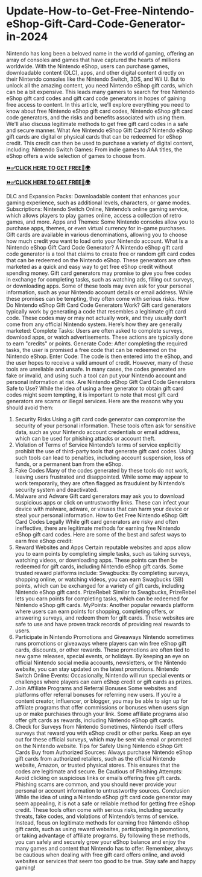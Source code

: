 # Update-How-to-Get-Free-Nintendo-eShop-Gift-Card-Code-Generator-in-2024
Nintendo has long been a beloved name in the world of gaming, offering an array of consoles and games that have captured the hearts of millions worldwide. With the Nintendo eShop, users can purchase games, downloadable content (DLC), apps, and other digital content directly on their Nintendo consoles like the Nintendo Switch, 3DS, and Wii U. But to unlock all the amazing content, you need Nintendo eShop gift cards, which can be a bit expensive. This leads many gamers to search for free Nintendo eShop gift card codes and gift card code generators in hopes of gaining free access to content.
In this article, we’ll explore everything you need to know about free Nintendo eShop gift card codes, Nintendo eShop gift card code generators, and the risks and benefits associated with using them. We'll also discuss legitimate methods to get free gift card codes in a safe and secure manner.
What Are Nintendo eShop Gift Cards?
Nintendo eShop gift cards are digital or physical cards that can be redeemed for eShop credit. This credit can then be used to purchase a variety of digital content, including:
Nintendo Switch Games: From indie games to AAA titles, the eShop offers a wide selection of games to choose from.

**[⏩✅CLICK HERE TO GET FREE📌🌍](https://mdshamiul.com/nintendoeshopgiftcardcodes/)**

**[⏩✅CLICK HERE TO GET FREE📌🌍](https://mdshamiul.com/nintendoeshopgiftcardcodes/)**

DLC and Expansion Packs: Downloadable content that enhances your gaming experience, such as additional levels, characters, or game modes.
Subscriptions: Nintendo Switch Online, Nintendo’s online gaming service, which allows players to play games online, access a collection of retro games, and more.
Apps and Themes: Some Nintendo consoles allow you to purchase apps, themes, or even virtual currency for in-game purchases.
Gift cards are available in various denominations, allowing you to choose how much credit you want to load onto your Nintendo account.
What Is a Nintendo eShop Gift Card Code Generator?
A Nintendo eShop gift card code generator is a tool that claims to create free or random gift card codes that can be redeemed on the Nintendo eShop. These generators are often marketed as a quick and easy way to get free eShop credit without spending money.
Gift card generators may promise to give you free codes in exchange for completing tasks, such as watching ads, filling out surveys, or downloading apps. Some of these tools may even ask for your personal information, such as your Nintendo account details or email address. While these promises can be tempting, they often come with serious risks.
How Do Nintendo eShop Gift Card Code Generators Work?
Gift card generators typically work by generating a code that resembles a legitimate gift card code. These codes may or may not actually work, and they usually don’t come from any official Nintendo system. Here’s how they are generally marketed:
Complete Tasks: Users are often asked to complete surveys, download apps, or watch advertisements. These actions are typically done to earn "credits" or points.
Generate Code: After completing the required tasks, the user is promised a free code that can be redeemed on the Nintendo eShop.
Enter Code: The code is then entered into the eShop, and the user hopes to receive a valid amount of credit.
However, many of these tools are unreliable and unsafe. In many cases, the codes generated are fake or invalid, and using such a tool can put your Nintendo account and personal information at risk.
Are Nintendo eShop Gift Card Code Generators Safe to Use?
While the idea of using a free generator to obtain gift card codes might seem tempting, it is important to note that most gift card generators are scams or illegal services. Here are the reasons why you should avoid them:
1. Security Risks
Using a gift card code generator can compromise the security of your personal information. These tools often ask for sensitive data, such as your Nintendo account credentials or email address, which can be used for phishing attacks or account theft.
2. Violation of Terms of Service
Nintendo’s terms of service explicitly prohibit the use of third-party tools that generate gift card codes. Using such tools can lead to penalties, including account suspension, loss of funds, or a permanent ban from the eShop.
3. Fake Codes
Many of the codes generated by these tools do not work, leaving users frustrated and disappointed. While some may appear to work temporarily, they are often flagged as fraudulent by Nintendo’s security system and deactivated.
4. Malware and Adware
Gift card generators may ask you to download suspicious apps or click on untrustworthy links. These can infect your device with malware, adware, or viruses that can harm your device or steal your personal information.
How to Get Free Nintendo eShop Gift Card Codes Legally
While gift card generators are risky and often ineffective, there are legitimate methods for earning free Nintendo eShop gift card codes. Here are some of the best and safest ways to earn free eShop credit:
1. Reward Websites and Apps
Certain reputable websites and apps allow you to earn points by completing simple tasks, such as taking surveys, watching videos, or downloading apps. These points can then be redeemed for gift cards, including Nintendo eShop gift cards. Some trusted reward platforms include:
Swagbucks: By completing surveys, shopping online, or watching videos, you can earn Swagbucks (SB) points, which can be exchanged for a variety of gift cards, including Nintendo eShop gift cards.
PrizeRebel: Similar to Swagbucks, PrizeRebel lets you earn points for completing tasks, which can be redeemed for Nintendo eShop gift cards.
MyPoints: Another popular rewards platform where users can earn points for shopping, completing offers, or answering surveys, and redeem them for gift cards.
These websites are safe to use and have proven track records of providing real rewards to users.
2. Participate in Nintendo Promotions and Giveaways
Nintendo sometimes runs promotions or giveaways where players can win free eShop gift cards, discounts, or other rewards. These promotions are often tied to new game releases, special events, or holidays. By keeping an eye on official Nintendo social media accounts, newsletters, or the Nintendo website, you can stay updated on the latest promotions.
Nintendo Switch Online Events: Occasionally, Nintendo will run special events or challenges where players can earn eShop credit or gift cards as prizes.
3. Join Affiliate Programs and Referral Bonuses
Some websites and platforms offer referral bonuses for referring new users. If you’re a content creator, influencer, or blogger, you may be able to sign up for affiliate programs that offer commissions or bonuses when users sign up or make purchases through your link. Some affiliate programs also offer gift cards as rewards, including Nintendo eShop gift cards.
4. Check for Surveys from Nintendo
Sometimes, Nintendo itself offers surveys that reward you with eShop credit or other perks. Keep an eye out for these official surveys, which may be sent via email or promoted on the Nintendo website.
Tips for Safely Using Nintendo eShop Gift Cards
Buy from Authorized Sources: Always purchase Nintendo eShop gift cards from authorized retailers, such as the official Nintendo website, Amazon, or trusted physical stores. This ensures that the codes are legitimate and secure.
Be Cautious of Phishing Attempts: Avoid clicking on suspicious links or emails offering free gift cards. Phishing scams are common, and you should never provide your personal or account information to untrustworthy sources.
Conclusion
While the idea of using a Nintendo eShop gift card code generator may seem appealing, it is not a safe or reliable method for getting free eShop credit. These tools often come with serious risks, including security threats, fake codes, and violations of Nintendo’s terms of service.
Instead, focus on legitimate methods for earning free Nintendo eShop gift cards, such as using reward websites, participating in promotions, or taking advantage of affiliate programs. By following these methods, you can safely and securely grow your eShop balance and enjoy the many games and content that Nintendo has to offer.
Remember, always be cautious when dealing with free gift card offers online, and avoid websites or services that seem too good to be true. Stay safe and happy gaming!
